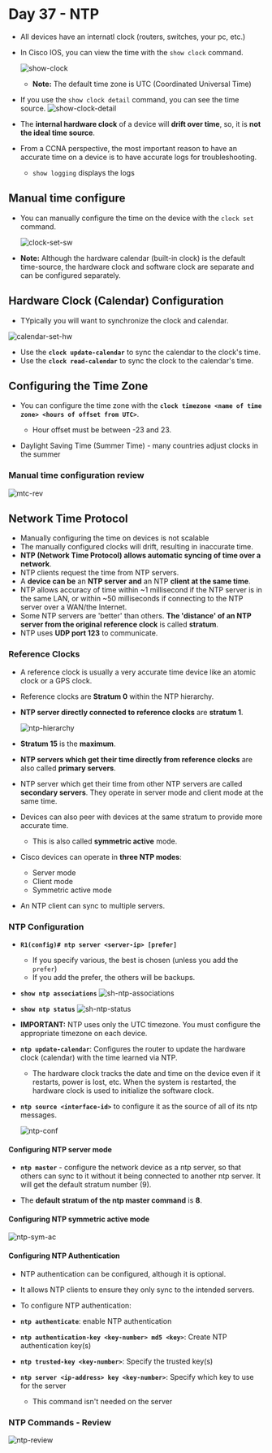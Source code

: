 
# Day 37 - NTP

- All devices have an internatl clock (routers, switches, your pc, etc.)
- In Cisco IOS, you can view the time with the `show clock` command.

    ![show-clock](assets/day37/show-clock.png)
    - **Note:** The default time zone is UTC (Coordinated  Universal Time)

- If you use the `show clock detail` command, you can see the time source.
![show-clock-detail](assets/day37/show-clock-detail.png)

- The **internal hardware clock** of a device will **drift over time**, so, it is **not the ideal time source**.
- From a CCNA perspective, the most important reason to have an accurate time on a device is to have accurate logs for troubleshooting.
    - `show logging` displays the logs 


## Manual time configure

- You can manually configure the time on the device with the `clock set` command.

    ![clock-set-sw](assets/day37/clock-set-sw.png)

- **Note:** Although the hardware calendar (built-in clock) is the default time-source, the hardware clock and software clock are separate and can be configured separately.

## Hardware Clock (Calendar) Configuration

- TYpically you will want to synchronize the clock and calendar.

![calendar-set-hw](assets/day37/calendar-set-hw.png)

- Use the **`clock update-calendar`** to sync the calendar to the clock's time.
- Use the **`clock read-calendar`** to sync the clock to the calendar's time.


## Configuring the Time Zone

- You can configure the time zone with the **`clock timezone <name of time zone> <hours of offset from UTC>`**.
    - Hour offset must be between -23 and 23.

- Daylight Saving Time (Summer Time) - many countries adjust clocks in the summer

### Manual time configuration review

![mtc-rev](assets/day37/mtc-rev.png)

## Network Time Protocol

- Manually configuring the time on devices is not scalable
- The manually configured clocks will drift, resulting in inaccurate time.
- **NTP (Network Time Protocol) allows automatic syncing of time over a network**.
- NTP clients request the time from NTP servers.
- A **device can be** an **NTP server** **and** an NTP **client at the same time**.
- NTP allows accuracy of time within ~1 millisecond if the NTP server is in the same LAN, or within ~50 milliseconds if connecting to the NTP server over a WAN/the Internet.
- Some NTP servers are 'better' than others. **The 'distance' of an NTP server from the original reference clock** is called **stratum**.
- NTP uses **UDP port 123** to communicate.

### Reference Clocks

- A reference clock is usually a very accurate time device like an atomic clock or a GPS clock.
- Reference clocks are **Stratum 0** within the NTP hierarchy.
- **NTP server directly connected to reference clocks** are **stratum 1**.

    ![ntp-hierarchy](assets/day37/ntp-hierarchy.png)

- **Stratum 15** is the **maximum**.

- **NTP servers which get their time directly from reference clocks** are also called **primary servers**.
- NTP server which get their time from other NTP servers are called **secondary servers**. They operate in server mode and client mode at the same time.

- Devices can also peer with devices at the same stratum to provide more accurate time.
    - This is also called **symmetric active** mode. 
    
- Cisco devices can operate in **three NTP modes**:
    - Server mode
    - Client mode
    - Symmetric active mode

- An NTP client can sync to multiple servers.

### NTP Configuration

- **`R1(config)# ntp server <server-ip> [prefer]`**
    - If you specify various, the best is chosen (unless you add the `prefer`)
    - If you add the prefer, the others will be backups.

- **`show ntp associations`**
    ![sh-ntp-associations](assets/day37/show-ntp-associations.png)

- **`show ntp status`**
    ![sh-ntp-status](assets/day37/sh-ntp-st.png)

- **IMPORTANT:** NTP uses only the UTC timezone. You must configure the appropriate timezone on each device.

- **`ntp update-calendar`**: Configures the router to update the hardware clock (calendar) with the time learned via NTP.
    - The hardware clock tracks the date and time on the device even if it restarts, power is lost, etc. When the system is restarted, the hardware clock is used to initialize the software clock.

- **`ntp source <interface-id>`** to configure it as the source of all of its ntp messages.

    ![ntp-conf](assets/day37/ntp-conf.png)

#### Configuring NTP server mode

- **`ntp master`** - configure the network device as a ntp server, so that others can sync to it without it being connected to another ntp server. It will get the default stratum number (9).

- The **default stratum of the ntp master command** is **8**.

#### Configuring NTP symmetric active mode

![ntp-sym-ac](assets/day37/ntp-sym-ac.png)

#### Configuring NTP Authentication

- NTP authentication can be configured, although it is optional.
- It allows NTP clients to ensure they only sync to the intended servers.
- To configure NTP authentication:

- **`ntp authenticate`**:  enable NTP authentication
- **`ntp authentication-key <key-number> md5 <key>`**: Create NTP authentication key(s)
- **`ntp trusted-key <key-number>`**: Specify the trusted key(s)
- **`ntp server <ip-address> key <key-number>`**: Specify which key to use for the server
    - This command isn't needed on the server


### NTP Commands - Review

![ntp-review](assets/day37/ntp-commands.png)